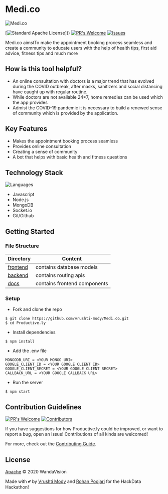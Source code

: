 # Medi.co

![Medi.co](https://www.onlinelogomaker.com/blog/wp-content/uploads/2017/07/medical-logo.jpg)


[![Standard Apache License](https://img.shields.io/apm/l/atomic-design-ui.svg?)]() 
[![PR's Welcome](https://img.shields.io/badge/PRs-welcome-brightgreen.svg?style=flat)](https://github.com/vrushti-mody/Medi.co/pulls)
[![Issues](https://img.shields.io/github/issues-raw/vrushti-mody/Medi.co)](https://github.com/vrushti-mody/Medi.co/issues) 


Medi.co aimstTo make the appointment booking process seamless and create a community to educate users with the help of health tips, first aid advice, fitness tips and much more


## How is this tool helpful?

- An online consultation with doctors is a major trend that has evolved during the COVID outbreak, after masks, sanitizers and social distancing have caught up with regular routine.
- While doctors are not available 24*7, home remedies can be used which the app provides
- Admist the COVID-19 pandemic it is necessary to build a renewed sense of community which is provided by the application.

## Key Features

- Makes the appointment booking process seamless
- Provides online consultation
- Creating a sense of community
- A bot that helps with basic health and fitness questions

## Technology Stack
![Languages](https://img.shields.io/github/languages/count/vrushti-mody/Productive.ly)
- Javascript
- Node.js
- MongoDB
- Socket.io
- Git/Github

## Getting Started

### File Structure

| Directory                                                                                         | Content                      |
| --------------------------------------------------------------------------------------------------| ---------------------------- |
| [frontend](https://github.com/vrushti-mody/Medi.co/tree/master/models) | contains database models |
| [backend](https://github.com/vrushti-mody/Medi.co/tree/master/routes)   | contains routing apis         |
| [docs](https://github.com/vrushti-mody/Medi.co/tree/master/views)         | contains frontend components |

### Setup

- Fork and clone the repo

```
$ git clone https://github.com/vrushti-mody/Medi.co.git
$ cd Productive.ly
```

- Install dependencies

```
$ npm install
```

- Add the .env file
```
MONGODB_URI = <YOUR MONGO URI>
GOOGLE_CLIENT_ID = <YOUR GOOGLE CLIENT ID>
GOOGLE_CLIENT_SECRET = <YOUR GOOGLE CLIENT SECRET>
CALLBACK_URL = <YOUR GOOGLE CALLBACK URL>

```

- Run the server 

```
$ npm start
```

## Contribution Guidelines
[![PR's Welcome](https://img.shields.io/github/issues-pr-raw/vrushti-mody/Medi.co)]()
[![Contributors](https://img.shields.io/github/contributors/vrushti-mody/Medi.co)]()

If you have suggestions for how Productive.ly could be improved, or want to report a bug, open an issue! Contributions of all kinds are welcomed!

For more, check out the [Contributing Guide](./CONTRIBUTING.md).

## License

[Apache](LICENSE) © 2020 WandaVision

Made with 💕 by [Vrushti Mody](https://github.com/vrushti-mody) and [Rohan Poojari](https://github.com/RoRogers7) for the HackData Hackathon!

